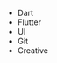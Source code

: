 - Dart
- Flutter
- UI
- Git
- Creative

<!---
Kimia-AppDev/Kimia-AppDev is a ✨ special ✨ repository because its `README.md` (this file) appears on your GitHub profile.
You can click the Preview link to take a look at your changes.
--->
